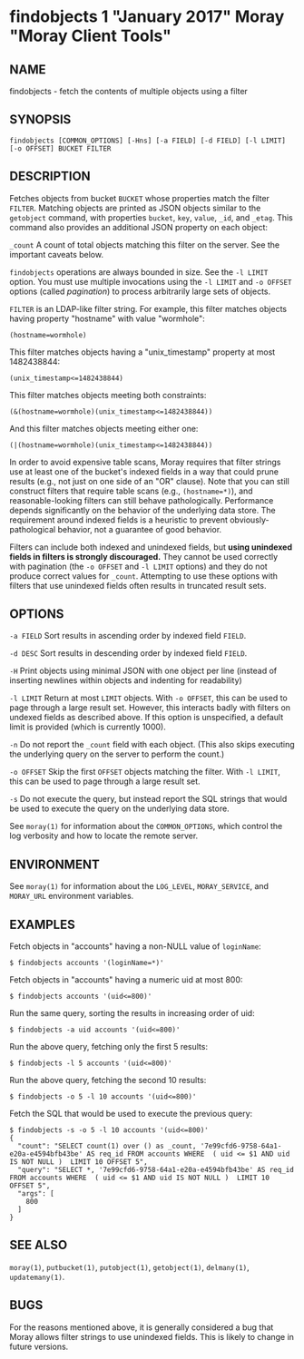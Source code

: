 # findobjects 1 "January 2017" Moray "Moray Client Tools"

## NAME

findobjects - fetch the contents of multiple objects using a filter

## SYNOPSIS

`findobjects [COMMON_OPTIONS] [-Hns] [-a FIELD] [-d FIELD] [-l LIMIT] [-o OFFSET] BUCKET FILTER`

## DESCRIPTION

Fetches objects from bucket `BUCKET` whose properties match the filter `FILTER`.
Matching objects are printed as JSON objects similar to the `getobject` command,
with properties `bucket`, `key`, `value`, `_id`, and `_etag`.  This command also
provides an additional JSON property on each object:

`_count`
  A count of total objects matching this filter on the server.  See the
  important caveats below.

`findobjects` operations are always bounded in size.  See the `-l LIMIT` option.
You must use multiple invocations using the `-l LIMIT` and `-o OFFSET` options
(called _pagination_) to process arbitrarily large sets of objects.

`FILTER` is an LDAP-like filter string.  For example, this filter matches
objects having property "hostname" with value "wormhole":

    (hostname=wormhole)

This filter matches objects having a "unix\_timestamp" property at most
1482438844:

    (unix_timestamp<=1482438844)

This filter matches objects meeting both constraints:

    (&(hostname=wormhole)(unix_timestamp<=1482438844))

And this filter matches objects meeting either one:

    (|(hostname=wormhole)(unix_timestamp<=1482438844))

In order to avoid expensive table scans, Moray requires that filter strings use
at least one of the bucket's indexed fields in a way that could prune results
(e.g., not just on one side of an "OR" clause).  Note that you can still
construct filters that require table scans (e.g., `(hostname=*)`), and
reasonable-looking filters can still behave pathologically.  Performance depends
significantly on the behavior of the underlying data store.  The requirement
around indexed fields is a heuristic to prevent obviously-pathological behavior,
not a guarantee of good behavior.

Filters can include both indexed and unindexed fields, but **using unindexed
fields in filters is strongly discouraged.**  They cannot be used correctly with
pagination (the `-o OFFSET` and `-l LIMIT` options) and they do not produce
correct values for `_count`.  Attempting to use these options with filters that
use unindexed fields often results in truncated result sets.


## OPTIONS

`-a FIELD`
  Sort results in ascending order by indexed field `FIELD`.

`-d DESC`
  Sort results in descending order by indexed field `FIELD`.

`-H`
  Print objects using minimal JSON with one object per line (instead of
  inserting newlines within objects and indenting for readability)

`-l LIMIT`
  Return at most `LIMIT` objects.  With `-o OFFSET`, this can be used to page
  through a large result set.  However, this interacts badly with filters on
  undexed fields as described above.  If this option is unspecified, a default
  limit is provided (which is currently 1000).

`-n`
  Do not report the `_count` field with each object.  (This also skips
  executing the underlying query on the server to perform the count.)

`-o OFFSET`
  Skip the first `OFFSET` objects matching the filter.  With `-l LIMIT`, this
  can be used to page through a large result set.

`-s`
  Do not execute the query, but instead report the SQL strings that would be
  used to execute the query on the underlying data store.

See `moray(1)` for information about the `COMMON_OPTIONS`, which control
the log verbosity and how to locate the remote server.

## ENVIRONMENT

See `moray(1)` for information about the `LOG_LEVEL`, `MORAY_SERVICE`, and
`MORAY_URL` environment variables.

## EXAMPLES

Fetch objects in "accounts" having a non-NULL value of `loginName`:

    $ findobjects accounts '(loginName=*)'

Fetch objects in "accounts" having a numeric uid at most 800:

    $ findobjects accounts '(uid<=800)'

Run the same query, sorting the results in increasing order of uid:

    $ findobjects -a uid accounts '(uid<=800)'

Run the above query, fetching only the first 5 results:

    $ findobjects -l 5 accounts '(uid<=800)'

Run the above query, fetching the second 10 results:

    $ findobjects -o 5 -l 10 accounts '(uid<=800)'

Fetch the SQL that would be used to execute the previous query:

    $ findobjects -s -o 5 -l 10 accounts '(uid<=800)'
    {
      "count": "SELECT count(1) over () as _count, '7e99cfd6-9758-64a1-e20a-e4594bfb43be' AS req_id FROM accounts WHERE  ( uid <= $1 AND uid IS NOT NULL )  LIMIT 10 OFFSET 5",
      "query": "SELECT *, '7e99cfd6-9758-64a1-e20a-e4594bfb43be' AS req_id FROM accounts WHERE  ( uid <= $1 AND uid IS NOT NULL )  LIMIT 10 OFFSET 5",
      "args": [
        800
      ]
    }

## SEE ALSO

`moray(1)`, `putbucket(1)`, `putobject(1)`, `getobject(1)`, `delmany(1)`,
`updatemany(1)`.

## BUGS

For the reasons mentioned above, it is generally considered a bug that Moray
allows filter strings to use unindexed fields.  This is likely to change in
future versions.
